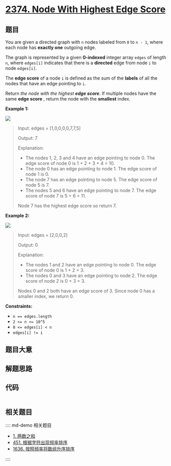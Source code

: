 # [2374. Node With Highest Edge Score](https://leetcode.com/problems/node-with-highest-edge-score/)

## 题目

You are given a directed graph with `n` nodes labeled from `0` to `n - 1`,
where each node has **exactly one** outgoing edge.

The graph is represented by a given **0-indexed** integer array `edges` of
length `n`, where `edges[i]` indicates that there is a **directed** edge from
node `i` to node `edges[i]`.

The **edge score** of a node `i` is defined as the sum of the **labels** of
all the nodes that have an edge pointing to `i`.

Return _the node with the highest **edge score**_. If multiple nodes have the
same **edge score** , return the node with the **smallest** index.

**Example 1:**

![](https://assets.leetcode.com/uploads/2022/06/20/image-20220620195403-1.png)

> Input: edges = [1,0,0,0,0,7,7,5]
>
> Output: 7
>
> Explanation:
>
> - The nodes 1, 2, 3 and 4 have an edge pointing to node 0. The edge score of node 0 is 1 + 2 + 3 + 4 = 10.
> - The node 0 has an edge pointing to node 1. The edge score of node 1 is 0.
> - The node 7 has an edge pointing to node 5. The edge score of node 5 is 7.
> - The nodes 5 and 6 have an edge pointing to node 7. The edge score of node 7 is 5 + 6 = 11.
>
> Node 7 has the highest edge score so return 7.

**Example 2:**

![](https://assets.leetcode.com/uploads/2022/06/20/image-20220620200212-3.png)

> Input: edges = [2,0,0,2]
>
> Output: 0
>
> Explanation:
>
> - The nodes 1 and 2 have an edge pointing to node 0. The edge score of node 0 is 1 + 2 = 3.
> - The nodes 0 and 3 have an edge pointing to node 2. The edge score of node 2 is 0 + 3 = 3.
>
> Nodes 0 and 2 both have an edge score of 3. Since node 0 has a smaller index, we return 0.

**Constraints:**

- `n == edges.length`
- `2 <= n <= 10^5`
- `0 <= edges[i] < n`
- `edges[i] != i`

## 题目大意

## 解题思路

## 代码

```javascript

```

## 相关题目

:::: md-demo 相关题目

- [1. 两数之和](./0001.md)
- [451. 根据字符出现频率排序](https://leetcode.com/problems/sort-characters-by-frequency)
- [1636. 按照频率将数组升序排序](https://leetcode.com/problems/sort-array-by-increasing-frequency)

::::
